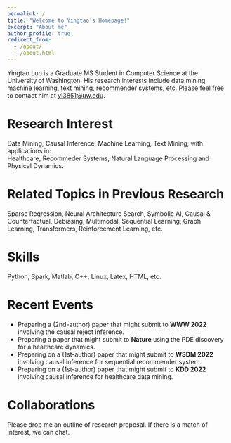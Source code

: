 ```yaml
---
permalink: /
title: "Welcome to Yingtao’s Homepage!"
excerpt: "About me"
author_profile: true
redirect_from: 
  - /about/
  - /about.html
---
```


Yingtao Luo is a Graduate MS Student in Computer Science at the University of Washington. His research interests include data mining, machine learning, text mining, recommender systems, etc. Please feel free to contact him at yl3851@uw.edu.

Research Interest
======
Data Mining, Causal Inference, Machine Learning, Text Mining, with applications in:  
Healthcare, Recommeder Systems, Natural Language Processing and Physical Dynamics.

Related Topics in Previous Research
======
Sparse Regression, Neural Architecture Search, Symbolic AI, Causal & Counterfactual, Debiasing, Multimodal, Sequential Learning, Graph Learning, Transformers, Reinforcement Learning, etc.  

Skills
======
Python, Spark, Matlab, C++, Linux, Latex, HTML, etc.

Recent Events
======
- Preparing a (2nd-author) paper that might submit to __WWW 2022__ involving the causal reject inference.
- Preparing a paper that might submit to __Nature__ using the PDE discovery for a healthcare dynamics.
- Preparing on a (1st-author) paper that might submit to __WSDM 2022__ involving causal inference for sequential recommender system.
- Preparing on a (1st-author) paper that might submit to __KDD 2022__ involving causal inference for healthcare data mining.

Collaborations
======
Please drop me an outline of research proposal. If there is a match of interest, we can chat.
